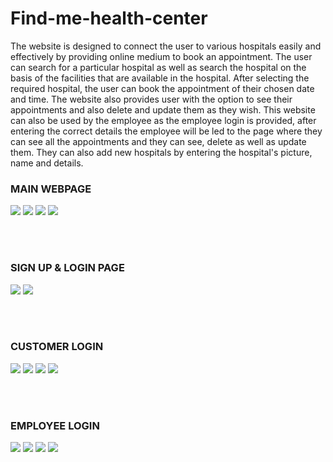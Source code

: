 # Find-me-health-center
The website is designed to connect the user to various hospitals easily and effectively by providing online medium to book an appointment. The user can search for a particular hospital as well as search the hospital on the basis of the facilities that are available in the hospital. After selecting the required hospital, the user can book the appointment of their chosen date and time. The website also provides user with the option to see their appointments and also delete and update them as they wish.
This website can also be used by the employee as the employee login is provided, after entering the correct details the employee will be led to the page where they can see all the appointments and they can see, delete as well as update them. They can also add new hospitals by entering the hospital's picture, name and details.

<h3>MAIN WEBPAGE</h3>
<img src="https://github.com/Ananya537/Find-me-health-center/assets/106728795/3aa5b43f-5b58-457c-85d0-dfd627a1fcae"/>
<img src="https://github.com/Ananya537/Find-me-health-center/assets/106728795/0632a69b-ecf2-463b-8c07-b15a38adf89d"/>
<img src="https://github.com/Ananya537/Find-me-health-center/assets/106728795/81cf9f32-950b-4804-83b7-507d6a7f7f90"/>
<img src="https://github.com/Ananya537/Find-me-health-center/assets/106728795/c114d9be-8525-4332-973a-6365b5124abf"/>
<p><br/><br/><p>

<h3>SIGN UP & LOGIN PAGE</h3>
<img src="https://github.com/Ananya537/Find-me-health-center/assets/106728795/b7d38752-e590-4fca-a9e8-68141d33efe2"/>
<img src="https://github.com/Ananya537/Find-me-health-center/assets/106728795/8ceb1a0e-5a5c-458f-8cb6-f73086057dc8"/>
<p><br/><br/><p>

<h3>CUSTOMER LOGIN</h3>
<img src="https://github.com/Ananya537/Find-me-health-center/assets/106728795/18667eb5-e814-411f-8dc0-87f920084d6f"/>
<img src="https://github.com/Ananya537/Find-me-health-center/assets/106728795/36c82930-3691-4d9d-bb63-40b3deb22de6"/>
<img src="https://github.com/Ananya537/Find-me-health-center/assets/106728795/e941dc9b-e296-44a8-9ea1-5e1b821e6f89"/>
<img src="https://github.com/Ananya537/Find-me-health-center/assets/106728795/3292fde9-610d-444f-9d35-4758bf2d0304"/>
<p><br/><br/><p>

<h3>EMPLOYEE LOGIN</h3>
<img src="https://github.com/Ananya537/Find-me-health-center/assets/106728795/07ababaa-e993-4376-9e79-5df5e54c9bd8">
<img src="https://github.com/Ananya537/Find-me-health-center/assets/106728795/6397b6f4-8b89-4ba8-8ff2-2e0f5c2b6c85"/>
<img src="https://github.com/Ananya537/Find-me-health-center/assets/106728795/893b708b-0d5f-4b08-928c-e77d3c54abf5"/>
<img src="https://github.com/Ananya537/Find-me-health-center/assets/106728795/2f42513d-631e-4a65-9b70-7b61441d60d6"/>

